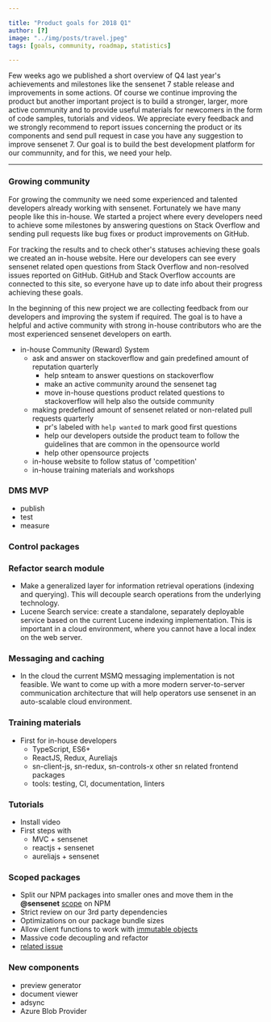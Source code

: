 ```yaml
---

title: "Product goals for 2018 Q1"
author: [?]
image: "../img/posts/travel.jpeg"
tags: [goals, community, roadmap, statistics]

---
```


Few weeks ago we published a short overview of Q4 last year's achievements and milestones like the sensenet 7 stable release and improvements in some actions. Of course we continue improving the product but another important project is to build a stronger, larger, more active community and to provide useful materials for newcomers in the form of code samples, tutorials and videos.
We appreciate every feedback and we strongly recommend to report issues concerning the product or its components and send pull request in case you have any suggestion to improve sensenet 7. 
Our goal is to build the best development platform for our communnity, and for this, we need your help.

---

### Growing community
For growing the community we need some experienced and talented developers already working with sensenet. Fortunately we have many people like this in-house. We started a project where every developers need to achieve some milestones by answering questions on Stack Overflow and sending pull requests like bug fixes or product improvements on GitHub.

For tracking the results and to check other's statuses achieving these goals we created an in-house website.
Here our developers can see every sensenet related open questions from Stack Overflow and non-resolved issues reported on GitHub.
GitHub and Stack Overflow accounts are connected to this site, so everyone have up to date info about their progress achieving these goals.

In the beginning of this new project we are collecting feedback from our developers and improving the system if required. The goal is to have a helpful and active community with strong in-house contributors who are the most experienced sensenet developers on earth.


- in-house Community (Reward) System
    - ask and answer on stackoverflow and gain predefined amount of reputation quarterly
        - help snteam to answer questions on stackoverflow
        - make an active community around the sensenet tag
        - move in-house questions product related questions to stackoverflow will help also the outside community
    - making predefined amount of sensenet related or non-related pull requests quarterly
        - pr's labeled with ```help wanted``` to mark good first questions
        - help our developers outside the product team to follow the guidelines that are common in the opensource world
        - help other opensource projects
    - in-house website to follow status of 'competition'
    - in-house training materials and workshops

### DMS MVP
- publish
- test
- measure

### Control packages

### Refactor search module
- Make a generalized layer for information retrieval operations (indexing and querying). This will decouple search operations from the underlying technology.
- Lucene Search service: create a standalone, separately deployable service based on the current Lucene indexing implementation. This is important in a cloud environment, where you cannot have a local index on the web server.

### Messaging and caching
- In the cloud the current MSMQ messaging implementation is not feasible. We want to come up with a more modern server-to-server communication architecture that will help operators use sensenet in an auto-scalable cloud environment.

### Training materials
-  First for in-house developers
    - TypeScript, ES6+
    - ReactJS, Redux, Aureliajs
    - sn-client-js, sn-redux, sn-controls-x other sn related frontend packages
    - tools: testing, CI, documentation, linters

### Tutorials
- Install video
- First steps with
    - MVC + sensenet
    - reactjs + sensenet
    - aureliajs + sensenet

### Scoped packages
 - Split our NPM packages into smaller ones and move them in the **@sensenet** [scope](https://docs.npmjs.com/misc/scope) on NPM
 - Strict review on our 3rd party dependencies
 - Optimizations on our package bundle sizes
 - Allow client functions to work with [immutable objects](https://redux.js.org/docs/faq/ImmutableData.html)
 - Massive code decoupling and refactor
 - [related issue](https://github.com/SenseNet/sn-client-js/issues/67)

### New components
- preview generator
- document viewer
- adsync
- Azure Blob Provider
